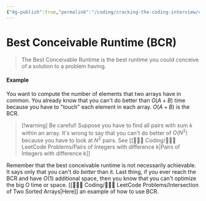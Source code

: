 ```yaml
---
{"dg-publish":true,"permalink":"/coding/cracking-the-coding-interview/concepts/1-3-1-best-conceivable-runtime-bcr/","created":"2023-01-24T23:39:53.923+01:00","updated":"2023-01-24T23:39:53.923+01:00"}
---
```


# Best Conceivable Runtime (BCR)
> The Best Conceivable Runtime is the best runtime you could conceive of a solution to a problem having. 

#### Example
You want to compute the number of elements that two arrays have in common. You already know that you can't do better than $O(A+B)$ time because you have to "touch" each element in each array. $O(A+B)$ is the BCR.

>[!warning] Be careful!
>Suppose you have to find all pairs with sum _k_ within an array.
>It's wrong to say that you can't do better of $O(N^2)$ because you have to look at $N^2$ pairs. See [[👨🏼‍💻 Coding/🕵🏼‍♀️ LeetCode Problems/Pairs of Integers with difference k\|Pairs of Integers with difference k]]

Remember that the best conceivable runtime is not necessarily achievable. It says only that you can't do _better_ than it.
Last thing, if you ever reach the BCR and have $O(1)$ additional space, then you know that you can't optimize the big O time or space.
[[👨🏼‍💻 Coding/🕵🏼‍♀️ LeetCode Problems/Intersection of Two Sorted Arrays\|Here]] an example of how to use BCR.
